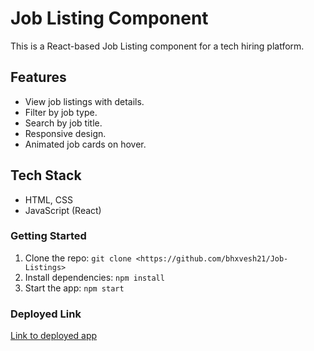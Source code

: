 # Job Listing Component

This is a React-based Job Listing component for a tech hiring platform.

## Features
- View job listings with details.
- Filter by job type.
- Search by job title.
- Responsive design.
- Animated job cards on hover.
  
## Tech Stack
- HTML, CSS
- JavaScript (React)

### Getting Started
1. Clone the repo: `git clone <https://github.com/bhxvesh21/Job-Listings>`
2. Install dependencies: `npm install`
3. Start the app: `npm start`

### Deployed Link
[Link to deployed app](<https://dailyjobsearch.netlify.app/>)
